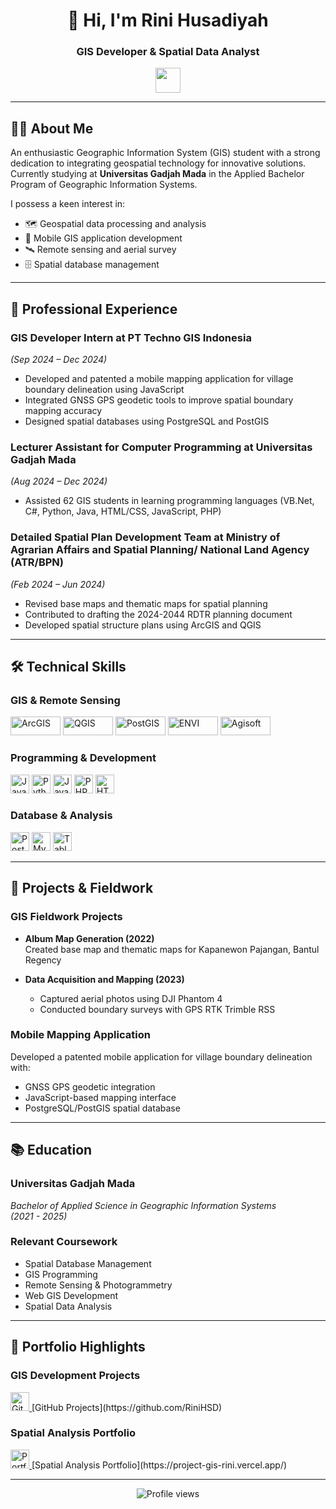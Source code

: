 <h1 align="center">👋 Hi, I'm Rini Husadiyah</h1>
<h3 align="center">GIS Developer & Spatial Data Analyst</h3>

<p align="center">
  <a href="https://www.linkedin.com/in/rinihusadiyah/">
    <img src="https://www.vectorlogo.zone/logos/linkedin/linkedin-icon.svg" width="40" height="40" />
  </a>
</p>

---

## 👩‍🎓 About Me

An enthusiastic Geographic Information System (GIS) student with a strong dedication to integrating geospatial technology for innovative solutions. Currently studying at **Universitas Gadjah Mada** in the Applied Bachelor Program of Geographic Information Systems.

I possess a keen interest in:
- 🗺️ Geospatial data processing and analysis
- 📱 Mobile GIS application development
- 🛰️ Remote sensing and aerial survey
- 🗄️ Spatial database management

---

## 💼 Professional Experience

### **GIS Developer Intern** at PT Techno GIS Indonesia  
*(Sep 2024 – Dec 2024)*  
- Developed and patented a mobile mapping application for village boundary delineation using JavaScript
- Integrated GNSS GPS geodetic tools to improve spatial boundary mapping accuracy
- Designed spatial databases using PostgreSQL and PostGIS

### **Lecturer Assistant for Computer Programming** at Universitas Gadjah Mada  
*(Aug 2024 – Dec 2024)*  
- Assisted 62 GIS students in learning programming languages (VB.Net, C#, Python, Java, HTML/CSS, JavaScript, PHP)

### **Detailed Spatial Plan Development Team** at Ministry of Agrarian Affairs and Spatial Planning/ National Land Agency (ATR/BPN)  
*(Feb 2024 – Jun 2024)*  
- Revised base maps and thematic maps for spatial planning
- Contributed to drafting the 2024-2044 RDTR planning document
- Developed spatial structure plans using ArcGIS and QGIS

---

## 🛠️ Technical Skills

### **GIS & Remote Sensing**
<img src="https://upload.wikimedia.org/wikipedia/commons/d/df/ArcGIS_logo.png" width="80" height="30" alt="ArcGIS">
<img src="https://upload.wikimedia.org/wikipedia/commons/c/c2/QGIS_logo%2C_2017.svg" width="80" height="30" alt="QGIS">
<img src="https://www.osgeo.org/wp-content/uploads/postgis-logo-1.png" width="80" height="30" alt="PostGIS">
<img src="https://www.chest.ac.uk/media/3324/envi2.png" width="80" height="30" alt="ENVI">
<img src="https://filessvn.s3.ap-southeast-1.amazonaws.com/wp-content/uploads/2021/09/08182401/agisoft_brand_logo.png" width="80" height="30" alt="Agisoft">

### **Programming & Development**
<img src="https://img.icons8.com/?size=100&id=PXTY4q2Sq2lG&format=png&color=000000" width="30" height="30" alt="JavaScript">
<img src="https://img.icons8.com/?size=100&id=13441&format=png&color=000000" width="30" height="30" alt="Python">
<img src="https://img.icons8.com/?size=100&id=13679&format=png&color=000000" width="30" height="30" alt="Java">
<img src="https://img.icons8.com/?size=100&id=fAMVO_fuoOuC&format=png&color=000000" width="30" height="30" alt="PHP">
<img src="https://img.icons8.com/?size=100&id=20909&format=png&color=000000" width="30" height="30" alt="HTML/CSS">

### **Database & Analysis**
<img src="https://img.icons8.com/?size=100&id=Pv4IGT0TSpt8&format=png&color=000000" width="30" height="30" alt="PostgreSQL">
<img src="https://img.icons8.com/?size=100&id=rgPSE6nAB766&format=png&color=000000" width="30" height="30" alt="MySQL">
<img src="https://img.icons8.com/?size=100&id=9Kvi1p1F0tUo&format=png&color=000000" width="30" height="30" alt="Tableau">

---

## 🚀 Projects & Fieldwork

### **GIS Fieldwork Projects**
- **Album Map Generation (2022)**  
  Created base map and thematic maps for Kapanewon Pajangan, Bantul Regency
  
- **Data Acquisition and Mapping (2023)**
  - Captured aerial photos using DJI Phantom 4
  - Conducted boundary surveys with GPS RTK Trimble RSS

### **Mobile Mapping Application**
Developed a patented mobile application for village boundary delineation with:
- GNSS GPS geodetic integration
- JavaScript-based mapping interface
- PostgreSQL/PostGIS spatial database

---

## 📚 Education

### **Universitas Gadjah Mada**  
*Bachelor of Applied Science in Geographic Information Systems*  
*(2021 - 2025)*  

### **Relevant Coursework**
- Spatial Database Management
- GIS Programming
- Remote Sensing & Photogrammetry
- Web GIS Development
- Spatial Data Analysis

---

## 📂 Portfolio Highlights

### **GIS Development Projects**
<a href="https://github.com/RiniHSD">
  <img src="https://img.icons8.com/?size=100&id=12599&format=png&color=000000" width="30" height="30" alt="GitHub">
</a> [GitHub Projects](https://github.com/RiniHSD)

### **Spatial Analysis Portfolio**
<a href="https://project-gis-rini.vercel.app/">
  <img src="https://img.icons8.com/?size=100&id=Dk6sM5E6gtGC&format=png&color=000000" width="30" height="30" alt="Portfolio">
</a> [Spatial Analysis Portfolio](https://project-gis-rini.vercel.app/)

---

<p align="center">
  <img src="https://komarev.com/ghpvc/?username=RiniHSD&label=Profile+Views&color=blueviolet" alt="Profile views">
</p>
